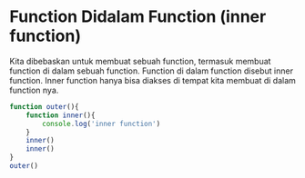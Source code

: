 # Function Didalam Function (inner function)

Kita dibebaskan untuk membuat sebuah function, termasuk membuat function di dalam sebuah function. Function di dalam function disebut inner function. Inner function hanya bisa diakses di tempat kita membuat di dalam function nya. 

```js
function outer(){
    function inner(){
        console.log('inner function')
    }
    inner()
    inner()
}
outer()
```